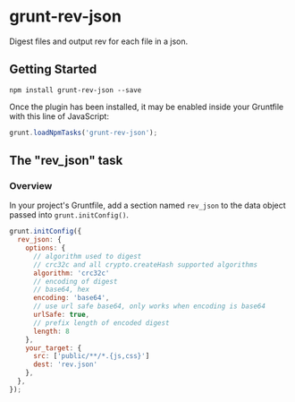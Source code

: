 # grunt-rev-json

Digest files and output rev for each file in a json.

## Getting Started

```shell
npm install grunt-rev-json --save
```

Once the plugin has been installed, it may be enabled inside your Gruntfile with this line of JavaScript:

```js
grunt.loadNpmTasks('grunt-rev-json');
```

## The "rev_json" task

### Overview
In your project's Gruntfile, add a section named `rev_json` to the data object passed into `grunt.initConfig()`.

```js
grunt.initConfig({
  rev_json: {
    options: {
      // algorithm used to digest
      // crc32c and all crypto.createHash supported algorithms
      algorithm: 'crc32c'
      // encoding of digest
      // base64, hex
      encoding: 'base64',
      // use url safe base64, only works when encoding is base64
      urlSafe: true,
      // prefix length of encoded digest
      length: 8
    },
    your_target: {
      src: ['public/**/*.{js,css}']
      dest: 'rev.json'
    },
  },
});
```
